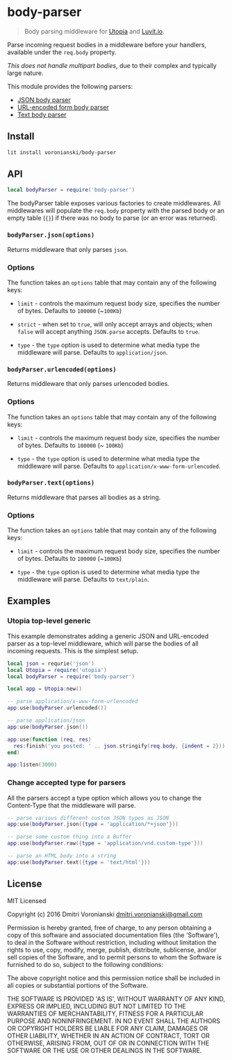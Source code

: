 # body-parser

> Body parsing middleware for [Utopia](https://github.com/luvitrocks/utopia) and [Luvit.io](https://luvit.io). 

Parse incoming request bodies in a middleware before your handlers, available under the `req.body` property.

_This does not handle multipart bodies_, due to their complex and typically large nature.

This module provides the following parsers:

- [JSON body parser](https://github.com/luvitrocks/body-parser#bodyparserjsonoptions)
- [URL-encoded form body parser](https://github.com/luvitrocks/body-parser#bodyparserurlencodedoptions)
- [Text body parser](https://github.com/luvitrocks/body-parser#bodyparsertextoptions)

## Install

```bash
lit install voronianski/body-parser
```

## API

```lua
local bodyParser = require('body-parser')
```

The bodyParser table exposes various factories to create middlewares. All middlewares will populate the `req.body` property with the parsed body or an empty table (`{}`) if there was no body to parse (or an error was returned).

### `bodyParser.json(options)`

Returns middleware that only parses `json`.

### Options

The function takes an `options` table that may contain any of
the following keys:

- `limit` - controls the maximum request body size, specifies the number of bytes. Defaults to `100000` (~`100Kb`)

- `strict` - when set to `true`, will only accept arrays and objects; when `false` will accept anything `JSON.parse` accepts. Defaults to `true`.

- `type` - the `type` option is used to determine what media type the middleware will parse. Defaults to `application/json`.

### `bodyParser.urlencoded(options)`

Returns middleware that only parses urlencoded bodies.

### Options

The function takes an `options` table that may contain any of
the following keys:

- `limit` - controls the maximum request body size, specifies the number of bytes. Defaults to `100000` (~ `100Kb`)

- `type` - the `type` option is used to determine what media type the middleware will parse. Defaults to `application/x-www-form-urlencoded`.

### `bodyParser.text(options)`

Returns middleware that parses all bodies as a string.

### Options

The function takes an `options` table that may contain any of
the following keys:

- `limit` - controls the maximum request body size, specifies the number of bytes. Defaults to `100000` (~`100Kb`)

- `type` - the `type` option is used to determine what media type the middleware will parse. Defaults to `text/plain`.

## Examples

### Utopia top-level generic

This example demonstrates adding a generic JSON and URL-encoded parser as a top-level middleware, which will parse the bodies of all incoming requests. This is the simplest setup.

```lua
local json = requrie('json')
local Utopia = require('utopia')
local bodyParser = require('body-parser')

local app = Utopia:new()

-- parse application/x-www-form-urlencoded
app:use(bodyParser.urlencoded())

-- parse application/json
app:use(bodyParser.json())

app:use(function (req, res)
  res:finish('you posted: ' .. json.stringify(req.body, {indent = 2}))
end)

app:listen(3000)
```

### Change accepted type for parsers

All the parsers accept a type option which allows you to change the Content-Type that the middleware will parse.

```lua
-- parse various different custom JSON types as JSON
app:use(bodyParser.json({type = 'application/*+json'}))

-- parse some custom thing into a Buffer
app:use(bodyParser.raw({type = 'application/vnd.custom-type'}))

-- parse an HTML body into a string
app:use(bodyParser.text({type = 'text/html'}))
```

## License

MIT Licensed

Copyright (c) 2016 Dmitri Voronianski [dmitri.voronianski@gmail.com](mailto:dmitri.voronianski@gmail.com)

Permission is hereby granted, free of charge, to any person obtaining
a copy of this software and associated documentation files (the
'Software'), to deal in the Software without restriction, including
without limitation the rights to use, copy, modify, merge, publish,
distribute, sublicense, and/or sell copies of the Software, and to
permit persons to whom the Software is furnished to do so, subject to
the following conditions:

The above copyright notice and this permission notice shall be
included in all copies or substantial portions of the Software.

THE SOFTWARE IS PROVIDED 'AS IS', WITHOUT WARRANTY OF ANY KIND,
EXPRESS OR IMPLIED, INCLUDING BUT NOT LIMITED TO THE WARRANTIES OF
MERCHANTABILITY, FITNESS FOR A PARTICULAR PURPOSE AND NONINFRINGEMENT.
IN NO EVENT SHALL THE AUTHORS OR COPYRIGHT HOLDERS BE LIABLE FOR ANY
CLAIM, DAMAGES OR OTHER LIABILITY, WHETHER IN AN ACTION OF CONTRACT,
TORT OR OTHERWISE, ARISING FROM, OUT OF OR IN CONNECTION WITH THE
SOFTWARE OR THE USE OR OTHER DEALINGS IN THE SOFTWARE.
